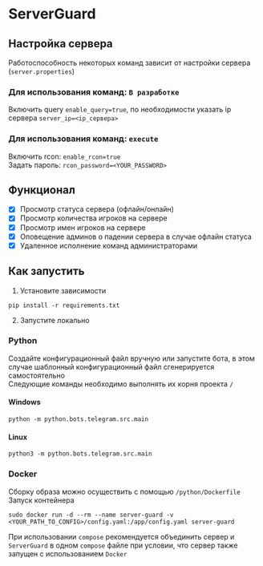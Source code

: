 # ServerGuard

## Настройка сервера

Работоспособность некоторых команд зависит от настройки сервера (`server.properties`)

### Для использования команд: `В разработке`

Включить query `enable_query=true`, по необходимости указать ip сервера `server_ip=<ip_сервера>`

### Для использования команд: `execute`

Включить rcon: `enable_rcon=true`\
Задать пароль: `rcon_password=<YOUR_PASSWORD>`

## Функционал

- [x] Просмотр статуса сервера (офлайн/онлайн)
- [x] Просмотр количества игроков на сервере
- [x] Просмотр имен игроков на сервере
- [x] Оповещение админов о падении сервера в случае офлайн статуса
- [x] Удаленное исполнение команд администраторами

## Как запустить

1. Установите зависимости 
```commandline
pip install -r requirements.txt
```
2. Запустите локально

### Python
Создайте конфигурационный файл вручную или запустите бота, в этом случае шаблонный конфигурационный файл сгенерируется самостоятельно\
Следующие команды необходимо выполнять их корня проекта `/`

#### Windows
```commandline
python -m python.bots.telegram.src.main
```

#### Linux
```commandline
python3 -m python.bots.telegram.src.main
```

### Docker
Сборку образа можно осуществить с помощью `/python/Dockerfile`\
Запуск контейнера
```commandline
sudo docker run -d --rm --name server-guard -v <YOUR_PATH_TO_CONFIG>/config.yaml:/app/config.yaml server-guard
```
При использовании `compose` рекомендуется объединить сервер и `ServerGuard` в одном `compose` файле при условии, что сервер также запущен с использованием `Docker`
